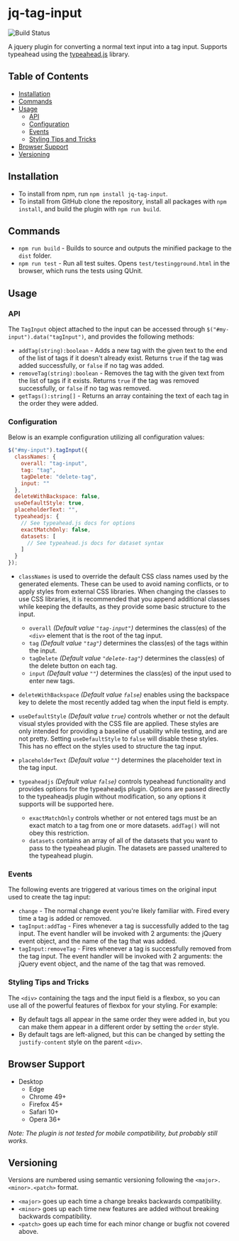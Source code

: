 # jq-tag-input

![Build Status](https://jenkins.tmachado.ca/jenkins/buildStatus/icon?job=jq-tag-input%2Fmaster)

A jquery plugin for converting a normal text input into a tag input. Supports typeahead using the [typeahead.js](https://github.com/twitter/typeahead.js) library.

## Table of Contents

- [Installation](#Installation)
- [Commands](#Commands)
- [Usage](#Usage)
  - [API](#API)
  - [Configuration](#Configuration)
  - [Events](#Events)
  - [Styling Tips and Tricks](#Styling-Tips-and-Tricks)
- [Browser Support](#Browser-Support)
- [Versioning](#Versioning)

## Installation

- To install from npm, run `npm install jq-tag-input`.
- To install from GitHub clone the repository, install all packages with `npm install`, and build the plugin with `npm run build`.

## Commands

- `npm run build` - Builds to source and outputs the minified package to the `dist` folder.
- `npm run test` - Run all test suites. Opens `test/testingground.html` in the browser, which runs the tests using QUnit.

## Usage

### API

The `TagInput` object attached to the input can be accessed through `$("#my-input").data("tagInput")`, and provides the following methods:

- `addTag(string):boolean` - Adds a new tag with the given text to the end of the list of tags if it doesn't already exist. Returns `true` if the tag was added successfully, or `false` if no tag was added.
- `removeTag(string):boolean` - Removes the tag with the given text from the list of tags if it exists. Returns `true` if the tag was removed successfully, or `false` if no tag was removed.
- `getTags():string[]` - Returns an array containing the text of each tag in the order they were added.

### Configuration

Below is an example configuration utilizing all configuration values:

```javascript
$("#my-input").tagInput({
  classNames: {
    overall: "tag-input",
    tag: "tag",
    tagDelete: "delete-tag",
    input: ""
  },
  deleteWithBackspace: false,
  useDefaultStyle: true,
  placeholderText: "",
  typeaheadjs: {
    // See typeahead.js docs for options
    exactMatchOnly: false,
    datasets: [
      // See typeahead.js docs for dataset syntax
    ]
  }
});
```

- `classNames` is used to override the default CSS class names used by the generated elements. These can be used to avoid naming conflicts, or to apply styles from external CSS libraries. When changing the classes to use CSS libraries, it is recommended that you append additional classes while keeping the defaults, as they provide some basic structure to the input.

  - `overall` _(Default value `"tag-input"`)_ determines the class(es) of the `<div>` element that is the root of the tag input.
  - `tag` _(Default value `"tag"`)_ determines the class(es) of the tags within the input.
  - `tagDelete` _(Default value `"delete-tag"`)_ determines the class(es) of the delete button on each tag.
  - `input` _(Default value `""`)_ determines the class(es) of the input used to enter new tags.

- `deleteWithBackspace` _(Default value `false`)_ enables using the backspace key to delete the most recently added tag when the input field is empty.

- `useDefaultStyle` _(Default value `true`)_ controls whether or not the default visual styles provided with the CSS file are applied. These styles are only intended for providing a baseline of usability while testing, and are not pretty. Setting `useDefaultStyle` to `false` will disable these styles. This has no effect on the styles used to structure the tag input.

- `placeholderText` _(Default value `""`)_ determines the placeholder text in the tag input.

- `typeaheadjs` _(Default value `false`)_ controls typeahead functionality and provides options for the typeaheadjs plugin. Options are passed directly to the typeaheadjs plugin without modification, so any options it supports will be supported here.

  - `exactMatchOnly` controls whether or not entered tags must be an exact match to a tag from one or more datasets. `addTag()` will not obey this restriction.
  - `datasets` contains an array of all of the datasets that you want to pass to the typeahead plugin. The datasets are passed unaltered to the typeahead plugin.

### Events

The following events are triggered at various times on the original input used to create the tag input:

- `change` - The normal change event you're likely familiar with. Fired every time a tag is added or removed.
- `tagInput:addTag` - Fires whenever a tag is successfully added to the tag input. The event handler will be invoked with 2 arguments: the jQuery event object, and the name of the tag that was added.
- `tagInput:removeTag` - Fires whenever a tag is successfully removed from the tag input. The event handler will be invoked with 2 arguments: the jQuery event object, and the name of the tag that was removed.

### Styling Tips and Tricks

The `<div>` containing the tags and the input field is a flexbox, so you can use all of the powerful features of flexbox for your styling. For example:

- By default tags all appear in the same order they were added in, but you can make them appear in a different order by setting the `order` style.
- By default tags are left-aligned, but this can be changed by setting the `justify-content` style on the parent `<div>`.

## Browser Support

- Desktop
  - Edge
  - Chrome 49+
  - Firefox 45+
  - Safari 10+
  - Opera 36+

_Note: The plugin is not tested for mobile compatibility, but probably still works._

## Versioning

Versions are numbered using semantic versioning following the `<major>.<minor>.<patch>` format.

- `<major>` goes up each time a change breaks backwards compatibility.
- `<minor>` goes up each time new features are added without breaking backwards compatibility.
- `<patch>` goes up each time for each minor change or bugfix not covered above.
